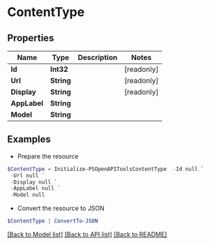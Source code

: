 # ContentType
## Properties

Name | Type | Description | Notes
------------ | ------------- | ------------- | -------------
**Id** | **Int32** |  | [readonly] 
**Url** | **String** |  | [readonly] 
**Display** | **String** |  | [readonly] 
**AppLabel** | **String** |  | 
**Model** | **String** |  | 

## Examples

- Prepare the resource
```powershell
$ContentType = Initialize-PSOpenAPIToolsContentType  -Id null `
 -Url null `
 -Display null `
 -AppLabel null `
 -Model null
```

- Convert the resource to JSON
```powershell
$ContentType | ConvertTo-JSON
```

[[Back to Model list]](../README.md#documentation-for-models) [[Back to API list]](../README.md#documentation-for-api-endpoints) [[Back to README]](../README.md)

